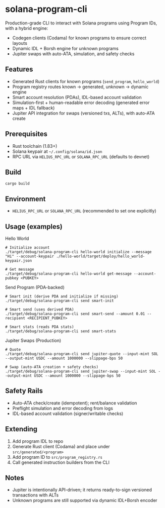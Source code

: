 solana-program-cli
===================

Production-grade CLI to interact with Solana programs using Program IDs, with a hybrid engine:

- Codegen clients (Codama) for known programs to ensure correct layouts
- Dynamic IDL + Borsh engine for unknown programs
- Jupiter swaps with auto-ATA, simulation, and safety checks

Features
--------
- Generated Rust clients for known programs (`send_program`, `hello_world`)
- Program registry routes known → generated, unknown → dynamic engine
- Smart account resolution (PDAs), IDL-based account validation
- Simulation-first + human-readable error decoding (generated error maps + IDL fallback)
- Jupiter API integration for swaps (versioned txs, ALTs), with auto-ATA create

Prerequisites
-------------
- Rust toolchain (1.83+)
- Solana keypair at `~/.config/solana/id.json`
- RPC URL via `HELIUS_RPC_URL` or `SOLANA_RPC_URL` (defaults to devnet)

Build
-----
```
cargo build
```

Environment
-----------
- `HELIUS_RPC_URL` or `SOLANA_RPC_URL` (recommended to set one explicitly)

Usage (examples)
----------------
Hello World
```
# Initialize account
./target/debug/solana-program-cli hello-world initialize --message "Hi" --account-keypair ./hello-world/target/deploy/hello_world-keypair.json

# Get message
./target/debug/solana-program-cli hello-world get-message --account-pubkey <PUBKEY>
```

Send Program (PDA-backed)
```
# Smart init (derive PDA and initialize if missing)
./target/debug/solana-program-cli send smart-init

# Smart send (uses derived PDA)
./target/debug/solana-program-cli send smart-send --amount 0.01 --recipient <RECIPIENT_PUBKEY>

# Smart stats (reads PDA stats)
./target/debug/solana-program-cli send smart-stats
```

Jupiter Swaps (Production)
```
# Quote
./target/debug/solana-program-cli send jupiter-quote --input-mint SOL --output-mint USDC --amount 1000000 --slippage-bps 50

# Swap (auto-ATA creation + safety checks)
./target/debug/solana-program-cli send jupiter-swap --input-mint SOL --output-mint USDC --amount 1000000 --slippage-bps 50
```

Safety Rails
------------
- Auto-ATA check/create (idempotent); rent/balance validation
- Preflight simulation and error decoding from logs
- IDL-based account validation (signer/writable checks)

Extending
---------
1) Add program IDL to repo
2) Generate Rust client (Codama) and place under `src/generated/<program>`
3) Add program ID to `src/program_registry.rs`
4) Call generated instruction builders from the CLI

Notes
-----
- Jupiter is intentionally API-driven; it returns ready-to-sign versioned transactions with ALTs
- Unknown programs are still supported via dynamic IDL+Borsh encoder


